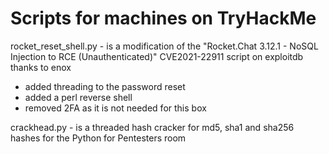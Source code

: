 # Scripts for machines on TryHackMe

rocket_reset_shell.py - is a modification of the "Rocket.Chat 3.12.1 - NoSQL Injection to RCE (Unauthenticated)" CVE2021-22911 script on exploitdb thanks to enox
  - added threading to the password reset
  - added a perl reverse shell
  - removed 2FA as it is not needed for this box

crackhead.py - is a threaded hash cracker for md5, sha1 and sha256 hashes for the Python for Pentesters room 
